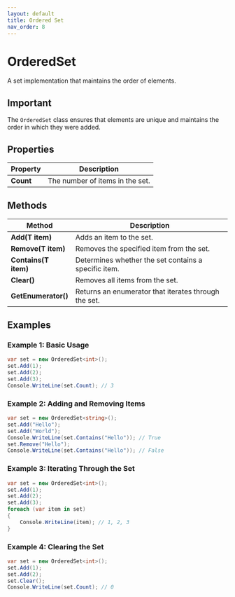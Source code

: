 ```yaml
---
layout: default
title: Ordered Set
nav_order: 8
---
```

# OrderedSet
A set implementation that maintains the order of elements.

## Important
The `OrderedSet` class ensures that elements are unique and maintains the order in which they were added.

## Properties

| Property | Description |
|----------|-------------|
| **Count** | The number of items in the set. |

## Methods

| Method | Description |
|--------|-------------|
| **Add(T item)** | Adds an item to the set. |
| **Remove(T item)** | Removes the specified item from the set. |
| **Contains(T item)** | Determines whether the set contains a specific item. |
| **Clear()** | Removes all items from the set. |
| **GetEnumerator()** | Returns an enumerator that iterates through the set. |

## Examples

### Example 1: Basic Usage
```csharp
var set = new OrderedSet<int>();
set.Add(1);
set.Add(2);
set.Add(3);
Console.WriteLine(set.Count); // 3
```

### Example 2: Adding and Removing Items
```csharp
var set = new OrderedSet<string>();
set.Add("Hello");
set.Add("World");
Console.WriteLine(set.Contains("Hello")); // True
set.Remove("Hello");
Console.WriteLine(set.Contains("Hello")); // False
```

### Example 3: Iterating Through the Set
```csharp
var set = new OrderedSet<int>();
set.Add(1);
set.Add(2);
set.Add(3);
foreach (var item in set)
{
    Console.WriteLine(item); // 1, 2, 3
}
```

### Example 4: Clearing the Set
```csharp
var set = new OrderedSet<int>();
set.Add(1);
set.Add(2);
set.Clear();
Console.WriteLine(set.Count); // 0
```





